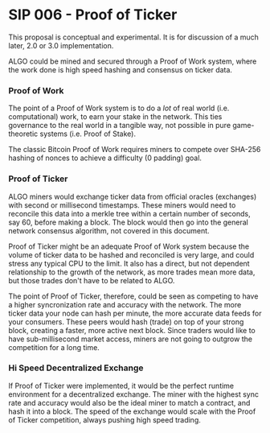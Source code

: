 # SIP 006 - Proof of Ticker

This proposal is conceptual and experimental. It is for discussion of a much later, 2.0 or 3.0 implementation.

ALGO could be mined and secured through a Proof of Work system, where the work done is high speed hashing and consensus on ticker data.

### Proof of Work

The point of a Proof of Work system is to do a *lot* of real world (i.e. computational) work, to earn your stake in the network. This ties governance to the real world in a tangible way, not possible in pure game-theoretic systems (i.e. Proof of Stake).

The classic Bitcoin Proof of Work requires miners to compete over SHA-256 hashing of nonces to achieve a difficulty (0 padding) goal.

### Proof of Ticker

ALGO miners would exchange ticker data from official oracles (exchanges) with second or millisecond timestamps. These miners would need to reconcile this data into a merkle tree within a certain number of seconds, say 60, before making a block. The block would then go into the general network consensus algorithm, not covered in this document.

Proof of Ticker might be an adequate Proof of Work system because the volume of ticker data to be hashed and reconciled is very large, and could stress any typical CPU to the limit. It also has a direct, but not dependent relationship to the growth of the network, as more trades mean more data, but those trades don't have to be related to ALGO.

The point of Proof of Ticker, therefore, could be seen as competing to have a higher syncronization rate and accuracy with the network. The more ticker data your node can hash per minute, the more accurate data feeds for your consumers. These peers would hash (trade) on top of your strong block, creating a faster, more active next block. Since traders would like to have sub-millisecond market access, miners are not going to outgrow the competition for a long time.

### Hi Speed Decentralized Exchange

If Proof of Ticker were implemented, it would be the perfect runtime environment for a decentralized exchange. The miner with the highest sync rate and accuracy would also be the ideal miner to match a contract, and hash it into a block. The speed of the exchange would scale with the Proof of Ticker competition, always pushing high speed trading.
